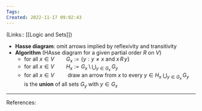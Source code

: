 ```yaml
---
Tags: 
Created: 2022-11-17 09:02:43
---
```

(Links:: [[Logic and Sets]])
- **Hasse diagram**: omit arrows implied by reflexivity and transitivity
- **Algorithm** (HAsse diagram for a given partial order $R$ on $V$)
	- for all $x\in V \qquad G_x:=\{y:y\neq x \text{ and } x\,R\,y\}$
	- for all $x\in V \qquad H_x:=G_x\setminus \bigcup_{y\in G_x}\,G_y$
	- for all $x\in V \qquad$ draw an arrow from $x$ to every $y\in H_x$
	  $\bigcup_{y\in G_x}\,G_y \quad$ is the **union** of all sets $G_y$ with $y\in G_x$

---
References: